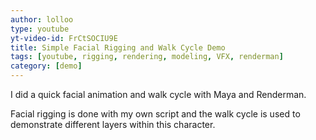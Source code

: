 ```yaml
---
author: lolloo
type: youtube
yt-video-id: FrCtSOCIU9E
title: Simple Facial Rigging and Walk Cycle Demo
tags: [youtube, rigging, rendering, modeling, VFX, renderman]
category: [demo]
---
```


I did a quick facial animation and walk cycle with Maya and Renderman.

Facial rigging is done with my own script and the walk cycle is used to demonstrate different layers within this character.